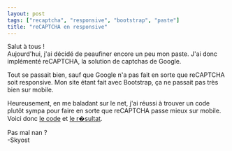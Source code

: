 ```yaml
---
layout: post
tags: ["recaptcha", "responsive", "bootstrap", "paste"]
title: "reCAPTCHA en responsive"
---
```


Salut à tous !<br />
Aujourd'hui, j'ai décidé de peaufiner encore un peu mon paste. J'ai donc implémenté reCAPTCHA, la solution de captchas de Google.

Tout se passait bien, sauf que Google n'a pas fait en sorte que reCAPTCHA soit responsive. Mon site étant fait avec Bootstrap, ça ne passait pas très bien sur mobile.

Heureusement, en me baladant sur le net, j'ai réussi à trouver un code plutôt sympa pour faire en sorte que reCAPTCHA passe mieux sur mobile. Voici donc [le code](http://stackoverflow.com/a/24698389/3608831) et [le r�sultat](http://mobiletest.me/iphone_5_emulator/#u=http://paste.skyost.eu/).

Pas mal nan ?<br />
-Skyost